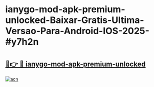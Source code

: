 # ianygo-mod-apk-premium-unlocked-Baixar-Gratis-Ultima-Versao-Para-Android-IOS-2025-#y7h2n

# <h2><a href="https://ainizakaria.my?title=ianygo-mod-apk-premium-unlocked&ref=25M">🔗👉 🔴 ianygo-mod-apk-premium-unlocked</a></h2>

[![acn](https://github.com/user-attachments/assets/0f9c940e-d8b0-45ae-aac7-cd30a18b3e1c)](https://ainizakaria.my?title=ianygo-mod-apk-premium-unlocked&ref=25M)

